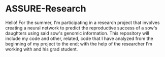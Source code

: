 # ASSURE-Research
Hello! For the summer, I'm participating in a research project that involves creating a neural network to predict the reproductive success of a sow's daughters using said sow's genomic information. This repository will include my code and other, related, code that I have analyzed from the beginning of my project to the end; with the help of the researcher I'm working with and his grad student.
